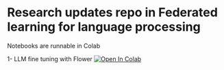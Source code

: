 # Research updates repo in Federated learning for language processing

Notebooks are runnable in Colab

1- LLM fine tuning with Flower [![Open In Colab](https://colab.research.google.com/assets/colab-badge.svg)](https://github.com/alisrbdni/research/blob/main/LLM_fine_tuning_with_Flower.ipynb)

